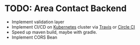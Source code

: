 # TODO: Area Contact Backend

- Implement validation layer
- Implement CI/CD on [Kubernetes](https://kubernetes.io/) cluster via [Travis](https://travis-ci.org/) or [Circle CI](https://circleci.com/)
- Speed up maven build, maybe with gradle.
- Implement CORS Bean
